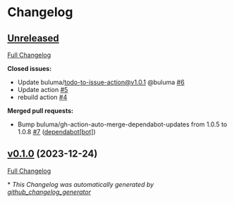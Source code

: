 # Changelog

## [Unreleased](https://github.com/buluma/ansible-role-brightbox_ruby/tree/HEAD)

[Full Changelog](https://github.com/buluma/ansible-role-brightbox_ruby/compare/v0.1.0...HEAD)

**Closed issues:**

- Update buluma/todo-to-issue-action@v1.0.1 @buluma [\#6](https://github.com/buluma/ansible-role-brightbox_ruby/issues/6)
- Update action [\#5](https://github.com/buluma/ansible-role-brightbox_ruby/issues/5)
- rebuild action [\#4](https://github.com/buluma/ansible-role-brightbox_ruby/issues/4)

**Merged pull requests:**

- Bump buluma/gh-action-auto-merge-dependabot-updates from 1.0.5 to 1.0.8 [\#7](https://github.com/buluma/ansible-role-brightbox_ruby/pull/7) ([dependabot[bot]](https://github.com/apps/dependabot))

## [v0.1.0](https://github.com/buluma/ansible-role-brightbox_ruby/tree/v0.1.0) (2023-12-24)

[Full Changelog](https://github.com/buluma/ansible-role-brightbox_ruby/compare/bf745d74e24501f58a36d33a4e09b7a739ead3f7...v0.1.0)



\* *This Changelog was automatically generated by [github_changelog_generator](https://github.com/github-changelog-generator/github-changelog-generator)*
